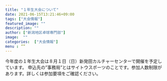 ```yaml
---
title: "１年生大会について"
date: 2021-06-15T13:21:46+09:00
tags: ["大会情報"]
featured_image: ""
description: ""
author: ["新潟地区卓球専門部"]
image:  ""
categories:  ["大会情報"]
menu : ””
---
```

今年度の１年生大会は８月１日（日）新発田カルチャーセンターで開催を予定しています。
申込先の”事務局”とはサイトウスポーツのことです。参加人数制限があります。詳しくは参加要項をご確認ください。
